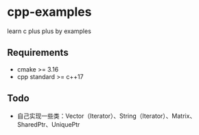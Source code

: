 # cpp-examples
learn c plus plus by examples

## Requirements

* cmake >= 3.16
* cpp standard >= c++17



## Todo

* 自己实现一些类：Vector（Iterator）、String（Iterator）、Matrix、SharedPtr、UniquePtr